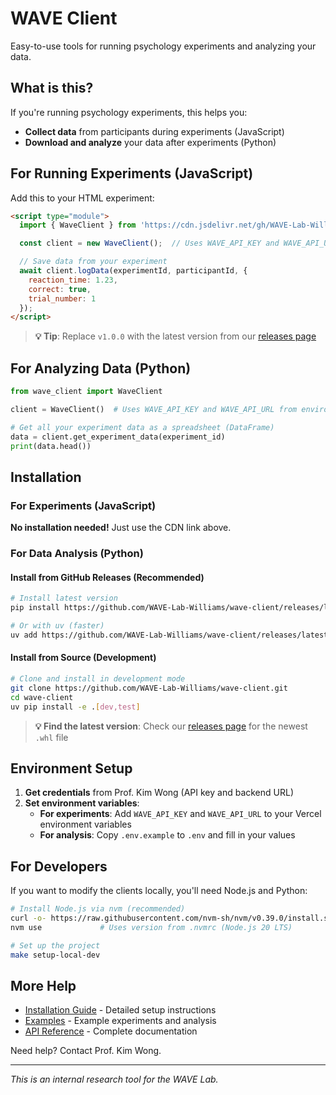 # WAVE Client

Easy-to-use tools for running psychology experiments and analyzing your data.

## What is this?

If you're running psychology experiments, this helps you:
- **Collect data** from participants during experiments (JavaScript)
- **Download and analyze** your data after experiments (Python)

## For Running Experiments (JavaScript)

Add this to your HTML experiment:

```html
<script type="module">
  import { WaveClient } from 'https://cdn.jsdelivr.net/gh/WAVE-Lab-Williams/wave-client@v1.0.0/wave-client.esm.js';

  const client = new WaveClient();  // Uses WAVE_API_KEY and WAVE_API_URL from environment

  // Save data from your experiment
  await client.logData(experimentId, participantId, {
    reaction_time: 1.23,
    correct: true,
    trial_number: 1
  });
</script>
```

> **💡 Tip**: Replace `v1.0.0` with the latest version from our [releases page](https://github.com/WAVE-Lab-Williams/wave-client/releases)

## For Analyzing Data (Python)

```python
from wave_client import WaveClient

client = WaveClient()  # Uses WAVE_API_KEY and WAVE_API_URL from environment

# Get all your experiment data as a spreadsheet (DataFrame)
data = client.get_experiment_data(experiment_id)
print(data.head())
```

## Installation

### For Experiments (JavaScript)
**No installation needed!** Just use the CDN link above.

### For Data Analysis (Python)

#### Install from GitHub Releases (Recommended)
```bash
# Install latest version
pip install https://github.com/WAVE-Lab-Williams/wave-client/releases/latest/download/wave_client-1.0.0-py3-none-any.whl

# Or with uv (faster)
uv add https://github.com/WAVE-Lab-Williams/wave-client/releases/latest/download/wave_client-1.0.0-py3-none-any.whl
```

#### Install from Source (Development)
```bash
# Clone and install in development mode
git clone https://github.com/WAVE-Lab-Williams/wave-client.git
cd wave-client
uv pip install -e .[dev,test]
```

> **💡 Find the latest version**: Check our [releases page](https://github.com/WAVE-Lab-Williams/wave-client/releases) for the newest `.whl` file

## Environment Setup

1. **Get credentials** from Prof. Kim Wong (API key and backend URL)
2. **Set environment variables**:
   - **For experiments**: Add `WAVE_API_KEY` and `WAVE_API_URL` to your Vercel environment variables
   - **For analysis**: Copy `.env.example` to `.env` and fill in your values

## For Developers

If you want to modify the clients locally, you'll need Node.js and Python:

```bash
# Install Node.js via nvm (recommended)
curl -o- https://raw.githubusercontent.com/nvm-sh/nvm/v0.39.0/install.sh | bash
nvm use             # Uses version from .nvmrc (Node.js 20 LTS)

# Set up the project
make setup-local-dev
```

## More Help

- [Installation Guide](docs/installation.md) - Detailed setup instructions
- [Examples](docs/examples.md) - Example experiments and analysis
- [API Reference](docs/api-reference.md) - Complete documentation

Need help? Contact Prof. Kim Wong.

---

*This is an internal research tool for the WAVE Lab.*
